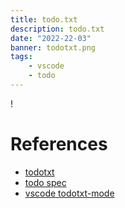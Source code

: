 ```yaml
---
title: todo.txt
description: todo.txt
date: "2022-22-03"
banner: todotxt.png
tags:
    - vscode
    - todo
---
```


! [](description.svg)

# References
- [todotxt](http://todotxt.org/)
- [todo spec](https://github.com/todotxt/todo.txt)
- [vscode todotxt-mode]([todotxt-mode](https://marketplace.visualstudio.com/items?itemName=davraamides.todotxt-mode))